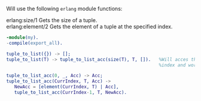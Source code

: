 Will use the following `erlang` module functions:

erlang:size/1        Gets the size of a tuple.  
erlang:element/2     Gets the element of a tuple at the specified index.

```erlang
-module(my).
-compile(export_all).

tuple_to_list({}) -> [];
tuple_to_list(T) -> tuple_to_list_acc(size(T), T, []).   %Will acces the elements of the tuple starting at the largest 
                                                         %index and working down to the smallest index.

tuple_to_list_acc(0, _, Acc) -> Acc;
tuple_to_list_acc(CurrIndex, T, Acc) ->
   NewAcc = [element(CurrIndex, T) | Acc],
   tuple_to_list_acc(CurrIndex-1, T, NewAcc).
```


